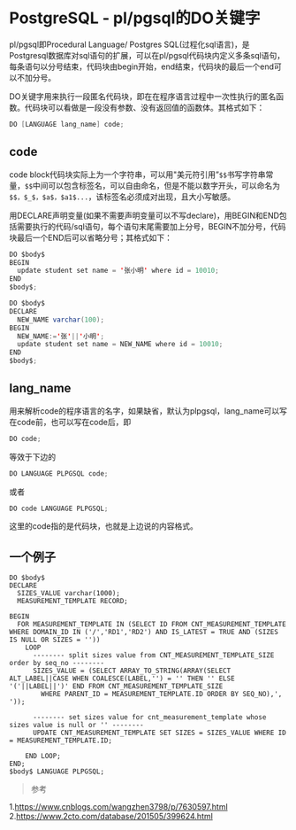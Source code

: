# PostgreSQL - pl/pgsql的DO关键字

pl/pgsql即Procedural Language/ Postgres SQL(过程化sql语言)，是Postgresql数据库对sql语句的扩展，可以在pl/pgsql代码块内定义多条sql语句，每条语句以分号结束，代码块由begin开始，end结束，代码块的最后一个end可以不加分号。

DO关键字用来执行一段匿名代码块，即在在程序语言过程中一次性执行的匿名函数。代码块可以看做是一段没有参数、没有返回值的函数体。其格式如下：
<!--more-->

```java
DO [LANGUAGE lang_name] code;
```

## code

code block代码块实际上为一个字符串，可以用"美元符引用”`$$`书写字符串常量，`$$`中间可以包含标签名，可以自由命名，但是不能以数字开头，可以命名为`$$，$_$，$a$，$a1$...`，该标签名必须成对出现，且大小写敏感。

用DECLARE声明变量(如果不需要声明变量可以不写declare)，用BEGIN和END包括需要执行的代码/sql语句，每个语句末尾需要加上分号，BEGIN不加分号，代码块最后一个END后可以省略分号；其格式如下：

```java
DO $body$
BEGIN
  update student set name = '张小明' where id = 10010;
END
$body$;
```

```java
DO $body$
DECLARE
  NEW_NAME varchar(100);
BEGIN
  NEW_NAME:='张'||'小明';
  update student set name = NEW_NAME where id = 10010;
END
$body$;
```

## lang_name

用来解析code的程序语言的名字，如果缺省，默认为plpgsql，lang_name可以写在code前，也可以写在code后，即

```java
DO code;
```
等效于下边的
```java
DO LANGUAGE PLPGSQL code;
```
或者
```java
DO code LANGUAGE PLPGSQL;
```

这里的code指的是代码块，也就是上边说的内容格式。

## 一个例子

```
DO $body$
DECLARE
  SIZES_VALUE varchar(1000);
  MEASUREMENT_TEMPLATE RECORD;

BEGIN
  FOR MEASUREMENT_TEMPLATE IN (SELECT ID FROM CNT_MEASUREMENT_TEMPLATE WHERE DOMAIN_ID IN ('/','RD1','RD2') AND IS_LATEST = TRUE AND (SIZES IS NULL OR SIZES = ''))
    LOOP
      -------- split sizes value from CNT_MEASUREMENT_TEMPLATE_SIZE order by seq_no --------
      SIZES_VALUE = (SELECT ARRAY_TO_STRING(ARRAY(SELECT ALT_LABEL||CASE WHEN COALESCE(LABEL,'') = '' THEN '' ELSE '('||LABEL||')' END FROM CNT_MEASUREMENT_TEMPLATE_SIZE 
      	WHERE PARENT_ID = MEASUREMENT_TEMPLATE.ID ORDER BY SEQ_NO),', '));

      -------- set sizes value for cnt_measurement_template whose sizes value is null or '' --------
	  UPDATE CNT_MEASUREMENT_TEMPLATE SET SIZES = SIZES_VALUE WHERE ID = MEASUREMENT_TEMPLATE.ID;
	  
    END LOOP;
END;
$body$ LANGUAGE PLPGSQL;
```

>参考

1.https://www.cnblogs.com/wangzhen3798/p/7630597.html
2.https://www.2cto.com/database/201505/399624.html
